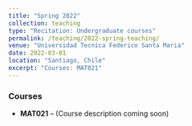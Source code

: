 ```yaml
---
title: "Spring 2022"
collection: teaching
type: "Recitation: Undergraduate courses"
permalink: /teaching/2022-spring-teaching/
venue: "Universidad Tecnica Federico Santa Maria"
date: 2022-03-01
location: "Santiago, Chile"
excerpt: "Courses: MAT021"
---
```


### Courses

- **MAT021** – (Course description coming soon)